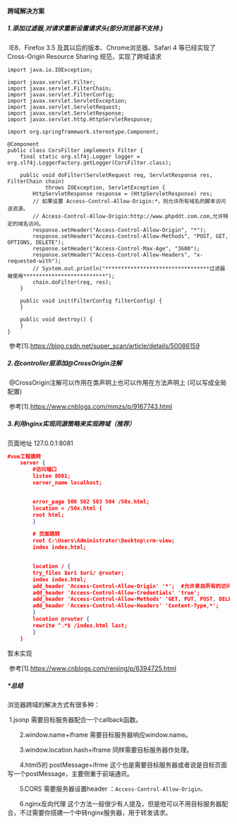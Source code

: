 #### 跨域解决方案

##### 1.添加过滤器,对请求重新设置请求头(部分浏览器不支持.)

​	IE8、Firefox 3.5 及其以后的版本、Chrome浏览器、Safari 4 等已经实现了 Cross-Origin Resource Sharing 规范，实现了跨域请求 

```
import java.io.IOException;

import javax.servlet.Filter;
import javax.servlet.FilterChain;
import javax.servlet.FilterConfig;
import javax.servlet.ServletException;
import javax.servlet.ServletRequest;
import javax.servlet.ServletResponse;
import javax.servlet.http.HttpServletResponse;

import org.springframework.stereotype.Component;

@Component
public class CorsFilter implements Filter {
	final static org.slf4j.Logger logger = org.slf4j.LoggerFactory.getLogger(CorsFilter.class);

	public void doFilter(ServletRequest req, ServletResponse res, FilterChain chain)
			throws IOException, ServletException {
		HttpServletResponse response = (HttpServletResponse) res;
		// 如果设置 Access-Control-Allow-Origin:*，则允许所有域名的脚本访问该资源。
		// Access-Control-Allow-Origin:http://www.phpddt.com.com,允许特定的域名访问。
		response.setHeader("Access-Control-Allow-Origin", "*");
		response.setHeader("Access-Control-Allow-Methods", "POST, GET, OPTIONS, DELETE");
		response.setHeader("Access-Control-Max-Age", "3600");
		response.setHeader("Access-Control-Allow-Headers", "x-requested-with");
		// System.out.println("*********************************过滤器被使用**************************");
		chain.doFilter(req, res);
	}

	public void init(FilterConfig filterConfig) {
	}

	public void destroy() {
	}
}
```

​	参考[1].https://blog.csdn.net/super_scan/article/details/50086159

##### 2.在controller层添加@CrossOrigin注解

​	@CrossOrigin注解可以作用在类声明上也可以作用在方法声明上 (可以写成全局配置)

​	参考[1].https://www.cnblogs.com/mmzs/p/9167743.html

##### 3.利用nginx实现同源策略来实现跨域（推荐）

页面地址 127.0.0.1:8081

```json
#vue工程跳转
	server {
		#访问端口
        listen 8081;
        server_name localhost;


        error_page 500 502 503 504 /50x.html;
        location = /50x.html {
        root html;
        }

		# 页面跳转
        root C:\Users\Administrator\Desktop\crm-view;
        index index.html;


        location / {
        try_files $uri $uri/ @router;
        index index.html;
		add_header 'Access-Control-Allow-Origin' '*';  #允许来自所有的访问地址 
		add_header 'Access-Control-Allow-Credentials' 'true';
		add_header 'Access-Control-Allow-Methods' 'GET, PUT, POST, DELETE, OPTIONS'; #支持请求方式 
		add_header 'Access-Control-Allow-Headers' 'Content-Type,*';
        }
        location @router {
        rewrite ^.*$ /index.html last;
        }
	}
```

 暂未实现

​	参考[1].https://www.cnblogs.com/renjing/p/6394725.html

##### *总结

浏览器跨域的解决方式有很多种：

​	1.jsonp 需要目标服务器配合一个callback函数。

　　2.window.name+iframe 需要目标服务器响应window.name。

　　3.window.location.hash+iframe 同样需要目标服务器作处理。

　　4.html5的 postMessage+ifrme 这个也是需要目标服务器或者说是目标页面写一个postMessage，主要侧重于前端通讯。

　　5.CORS 需要服务器设置header ：`Access-Control-Allow-Origin。`

　　6.nginx反向代理 这个方法一般很少有人提及，但是他可以不用目标服务器配合，不过需要你搭建一个中转nginx服务器，用于转发请求。